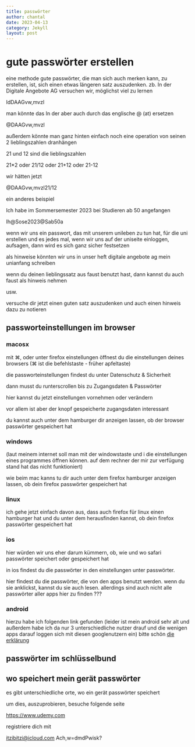 ```yaml
---
title: passwörter
author: chantal
date: 2023-04-13
category: Jekyll
layout: post
---
```

# gute passwörter erstellen
eine methode gute passwörter, die man sich auch merken kann, zu erstellen, ist, sich einen etwas längeren satz auszudenken.
zb.
In der Digitale Angebote AG versuchen wir, möglichst viel zu lernen

IdDAAGvw,mvzl

man könnte das In der aber auch durch das englische @ (at) ersetzen

@DAAGvw,mvzl

außerdem könnte man ganz hinten einfach noch eine operation von seinen 2 lieblingszahlen dranhängen

21 und 12 sind die lieblingszahlen

21*2  oder 21/12   oder 21+12 oder 21-12

wir hätten jetzt 

@DAAGvw,mvzl21/12

ein anderes beispiel

Ich habe im Sommersemester 2023 bei Studieren ab 50 angefangen

Ih@Sose2023@Sab50a

wenn wir uns ein passwort, das mit unserem unileben zu tun hat, für die uni erstellen und es jedes mal, wenn wir uns auf der uniseite einloggen, aufsagen, dann wird es sich ganz sicher festsetzen

als hinweise könnten wir uns in unser heft
digitale angebote ag
mein unianfang schreiben

wenn du deinen lieblingssatz aus faust benutzt hast, dann kannst du auch 
faust als hinweis nehmen

usw.

versuche dir jetzt einen guten satz auszudenken und auch einen hinweis dazu zu notieren

## passworteinstellungen im browser

### macosx

mit ⌘, oder unter firefox einstellungen öffnest du die einstellungen deines browsers  (⌘ ist die befehlstaste - früher apfeltaste)

die passworteinstellungen findest du unter Datenschutz & Sicherheit

dann musst du runterscrollen bis zu Zugangsdaten & Passwörter

hier kannst du jetzt einstellungen vornehmen oder verändern

vor allem ist aber der knopf gespeicherte zugangsdaten interessant

du kannst auch unter dem hamburger dir anzeigen lassen, ob der browser passwörter gespeichert hat

### windows

(laut meinem internet soll man mit der windowstaste und i die einstellungen eines programmes öffnen können. auf dem rechner der mir zur verfügung stand hat das nicht funktioniert)

wie beim mac kanns tu dir auch unter dem firefox hamburger anzeigen lassen, ob dein firefox passwörter gespeichert hat

### linux

ich gehe jetzt einfach davon aus, dass auch firefox für linux einen hamburger hat und du unter dem herausfinden kannst, ob dein firefox passwörter gespeichert hat

### ios

hier würden wir uns eher darum kümmern, ob, wie und wo safari passwörter speichert oder gespeichert hat

in ios findest du die passwörter in den einstellungen unter passwörter.

hier findest du die passwörter, die von den apps benutzt werden. wenn du sie anklickst, kannst du sie auch lesen. allerdings sind auch nicht alle passwörter aller apps hier zu finden ???

### android

hierzu habe ich folgenden link gefunden (leider ist mein android sehr alt und außerdem habe ich da nur 3 unterschiedliche nutzer drauf und die wenigen apps darauf loggen sich mit diesen googlenutzern ein)
bitte schön [die erklärung][1]


## passwörter im schlüsselbund





## wo speichert mein gerät passwörter

es gibt unterschiedliche orte, wo ein gerät passwörter speichert

um dies, auszuprobieren, besuche folgende seite

https://www.udemy.com

registriere dich mit 

itzibitzi@icloud.com
Ach,w=dmdPwisk?









[1]: https://www.giga.de/artikel/android-gespeicherte-passwoerter-anzeigen-lassen/